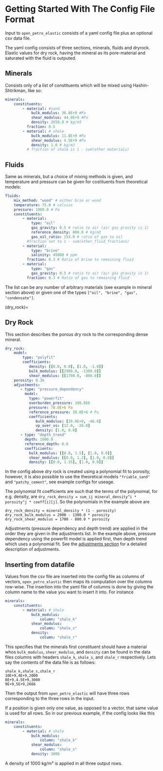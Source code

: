 # Getting Started With The Config File Format

Input to `open_petro_elastic` consists of a yaml
config file plus an optional csv data file.

The yaml config consists of three sections, minerals, fluids and dryrock. Elastic
values for dry rock, having the mineral as its pore-material and saturated with the fluid
is outputed.

## Minerals

Consists only of a list of constituents which will be mixed using Hashin-Shtrikman,
like so:

```yaml
minerals:
    constituents:
        - material: #sand
            bulk_modulus: 36.0E+9 #Pa
            shear_modulus: 44.0E+9 #Pa
            density: 2650.0 # kg/m3
          fraction: 0.5
        - material: # shale
            bulk_modulus: 11.0E+9 #Pa
            shear_modulus: 4.5E+9 #Pa
            density: 1.0 # kg/m3
          # fraction of shale is 1 - sum(other materials)
```

## Fluids

Same as minerals, but a choice of mixing methods is given, and temperature and
pressure can be given for costituents from theoretical models:

```yaml
fluids:
    mix_method: "wood" # either brie or wood
    temperature: 75.0 # celsius
    pressure: 1000.0 # Pa
    constituents:
        - material:
            type: "oil"
            gas_gravity: 0.5 # ratio to air (air gas gravity is 1)
            reference_density: 800.0 # kg/m3
            gas_oil_ratio: 153.0 # ratio of gas to oil
          #fraction set to 1 - sum(other_fluid_fractions)
        - material:
            type: "brine"
            salinity: 45000 # ppm
          fraction: 0.3 # Ratio of brine to remaining fluid
        - material:
            type: "gas"
            gas_gravity: 0.5 # ratio to air (air gas gravity is 1)
          fraction: 0.3 # Ratio of gas to remaining fluid
```

The list can be any number of arbitrary materials (see example in mineral section above) or
given one of the types `["oil", "brine", "gas", "condensate"]`.

(dry_rock)=
## Dry Rock

This section describes the porous dry rock to the corresponding dense mineral.

```yaml
dry_rock:
    model:
        type: "polyfit"
        coefficients:
           density: [[0.0, 0.0], [1.0, -1.0]]
           bulk_modulus: [[2900.0, -1300.0]]
           shear_modulus: [[1700.0, -800.0]]
    porosity: 0.36
    adjustments:
       - type: "pressure_dependency"
         model:
           type: "powerfit"
           overburden_pressure: 100.0E6
           pressure: 70.0E+6 Pa
           reference_pressure: 30.0E+6 # Pa
           coefficients:
              bulk_modulus: [20.0E+9, -46.0]
              vp_over_vs: [12.0, -26.0]
              density: [1.0, 0.0]
       - type: "depth_trend"
         depth: 1000.0
         reference_depth: 0.0
         coefficients:
           bulk_modulus: [[0.0, 1.5], [1.0, 0.0]]
           shear_modulus: [[0.0, 1.2], [1.0, 0.0]]
           density: [[0.0, 1.35], [1.0, 0.0]]
```

In the config above dry rock is created using a polynomial fit to
porosity, however, it is also possible to use the theoretical models
`"friable_sand"` and `"patchy_cement"`, see example configs for useage.

The polynomial fit coefficients are such that the terms of the polynoimal,
for e.g. density, are `dry_rock_density = sum_ij mineral_density^i * porosity^j * coeff[i][j]`.
So the polynomials in the example above are

```
dry_rock_density = mineral_density * (1 - porosity)
dry_rock_bulk_modulus = 2900 - 1300.0 * porosity
dry_rock_shear_modulus = 1700 - 800.0 * porosity

```

Adjustments (pressure dependency and depth trend) are applied in the order they
are given in the adjustments list. In the example above, pressure dependency
using the powerfit model is applied first, then depth trend which uses a
polynomial fit. See the [adjustments
section](adjustment_section)
for a detailed description of adjustments.


## Inserting from datafile
Values from the csv file are inserted into the config file as columns of vectors,
`open_petro_elastic` then maps its computation over the columns row-wise. The insertion
into the yaml file of columns is done by giving the column name to the value you
want to insert it into. For instance

```yaml
minerals:
    constituents:
        - material: # shale
            bulk_modulus:
                column: "shale_k"
            shear_modulus:
                column: "shale_s"
            density:
                column: "shale_r"
```

This specifies that the minerals first constituent should have a material whos
`bulk_modulus`, `shear_modulus`, and `density` can be found in the data files
columns with headers `shale_k`, `shale_s`, and `shale_r` respectively. Lets say
the contents of the data file is as follows:

```csv
shale_k,shale_s,shale_r
10E+9,4E+9,2000
8E+9,4.5E+9,3000
9E+9,5E+9,2666
```

Then the output from `open_petro_elastic` will have three rows corresponding to
the three rows in the input.

If a position is given only one value, as opposed to a vector, that same
value is used for all rows. So in our previous example, if the config
looks like this

```yaml
minerals:
    constituents:
        - material: # shale
            bulk_modulus:
                column: "shale_k"
            shear_modulus:
                column: "shale_s"
            density: 1000
```

A density of 1000 kg/m³ is applied in all three output rows.
